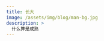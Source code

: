 ```yaml
---
title: 长大
image: /assets/img/blog/man-bg.jpg
description: >
  什么算是成熟
---
```




   
   
   
   
   
        









  
